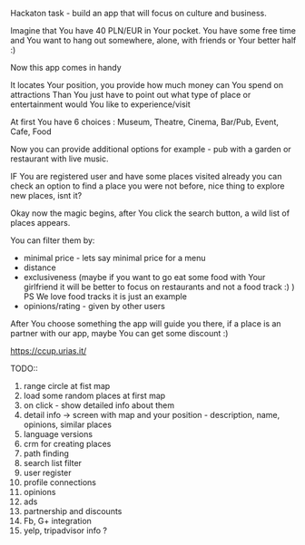 Hackaton task - build an app that will focus on culture and business.

Imagine that You have 40 PLN/EUR in Your pocket.
You have some free time and You want to hang out somewhere, alone, with friends or Your better half :)

Now this app comes in handy

It locates Your position, you provide how much money can You spend on attractions
Than You just have to point out what type of place or entertainment would You like to experience/visit

At first You have 6 choices : Museum, Theatre, Cinema, Bar/Pub, Event, Cafe, Food

Now you can provide additional options for example - pub with a garden or restaurant with live music.

IF You are registered user and have some places visited already you can check an option to find a place you were not before, nice thing to explore new places, isnt it?

Okay now the magic begins, after You click the search button, a wild list of places appears.

You can filter them by: 
* minimal price - lets say minimal price for a menu
* distance 
* exclusiveness (maybe if you want to go eat some food with Your girlfriend it will be better to focus on restaurants and not a food track :) ) PS We love food tracks it is just an example
* opinions/rating - given by other users


After You choose something the app will guide you there, if a place is an partner with our app, maybe You can get some discount :)

https://ccup.urias.it/

TODO:: 
1. range circle at fist map
2. load some random places at first map
3. on click - show detailed info about them
4. detail info -> screen with map and your position - description, name, opinions, similar places
5. language versions
6. crm for creating places
7. path finding
8. search list filter
9. user register
10. profile connections
11. opinions
12. ads
13. partnership and discounts
14. Fb, G+ integration
15. yelp, tripadvisor info ? 

